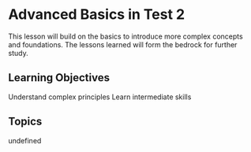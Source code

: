 # Advanced Basics in Test 2

This lesson will build on the basics to introduce more complex concepts and foundations. The lessons learned will form the bedrock for further study.

## Learning Objectives
Understand complex principles
Learn intermediate skills

## Topics
undefined